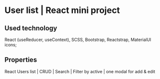 # User list | React mini project

## Used technology 

React (useReducer, useContext), SCSS, Bootstrap, Reactstrap, MaterialUI icons;

## Properties

React Users list | CRUD | Search | Filter by active | one modal for add & edit
